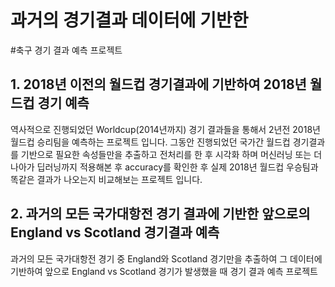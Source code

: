 # 과거의 경기결과 데이터에 기반한 
#축구 경기 결과 예측 프로젝트

## 1. 2018년 이전의 월드컵 경기결과에 기반하여 2018년 월드컵 경기 예측
역사적으로 진행되었던 Worldcup(2014년까지) 경기 결과들을 통해서 2년전 2018년 월드컵 승리팀을 예측하는 프로젝트 입니다. 그동안 진행되었던 국가간 월드컵 경기결과를 기반으로 필요한 속성들만을 추출하고 전처리를 한 후 시각화 하며 머신러닝 또는 더 나아가 딥러닝까지 적용해본 후 accuracy를 확인한 후 실제 2018년 월드컵 우승팀과 똑같은 결과가 나오는지 비교해보는 프로젝트 입니다.

## 2. 과거의 모든 국가대항전 경기 결과에 기반한 앞으로의 England vs Scotland 경기결과 예측 
과거의 모든 국가대항전 경기 중 England와 Scotland 경기만을 추출하여 그 데이터에 기반하여 앞으로 England vs Scotland 경기가 발생했을 때
경기 결과 예측 프로젝트
